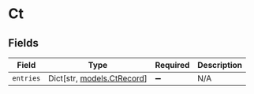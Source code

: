 # Ct


## Fields

| Field                                               | Type                                                | Required                                            | Description                                         |
| --------------------------------------------------- | --------------------------------------------------- | --------------------------------------------------- | --------------------------------------------------- |
| `entries`                                           | Dict[str, [models.CtRecord](../models/ctrecord.md)] | :heavy_minus_sign:                                  | N/A                                                 |
